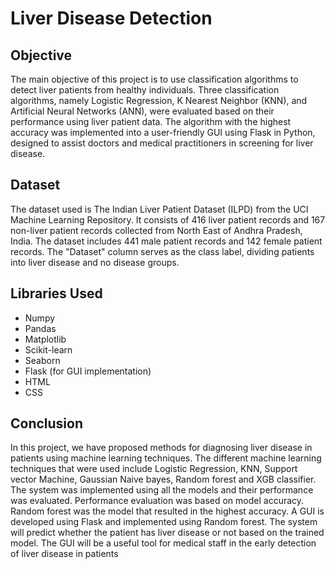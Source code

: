 # Liver Disease Detection

## Objective

The main objective of this project is to use classification algorithms to detect liver patients from healthy individuals. Three classification algorithms, namely Logistic Regression, K Nearest Neighbor (KNN), and Artificial Neural Networks (ANN), were evaluated based on their performance using liver patient data. The algorithm with the highest accuracy was implemented into a user-friendly GUI using Flask in Python, designed to assist doctors and medical practitioners in screening for liver disease.

## Dataset

The dataset used is The Indian Liver Patient Dataset (ILPD) from the UCI Machine Learning Repository. It consists of 416 liver patient records and 167 non-liver patient records collected from North East of Andhra Pradesh, India. The dataset includes 441 male patient records and 142 female patient records. The "Dataset" column serves as the class label, dividing patients into liver disease and no disease groups.

## Libraries Used

- Numpy
- Pandas
- Matplotlib
- Scikit-learn
- Seaborn
- Flask (for GUI implementation)
- HTML
- CSS

## Conclusion

In this project, we have proposed methods for diagnosing liver disease in patients using machine learning techniques. The different machine learning techniques that were used include Logistic Regression, KNN, Support vector Machine, Gaussian Naive bayes, Random forest and XGB classifier. The system was implemented using all the models and their performance was evaluated. Performance evaluation was based on model accuracy. Random forest was the model that resulted in the highest accuracy. A GUI is developed using Flask and implemented using Random forest. The system will predict whether the patient has liver disease or not based on the trained model. The GUI will be a useful tool for medical staff in the early detection of liver disease in patients
